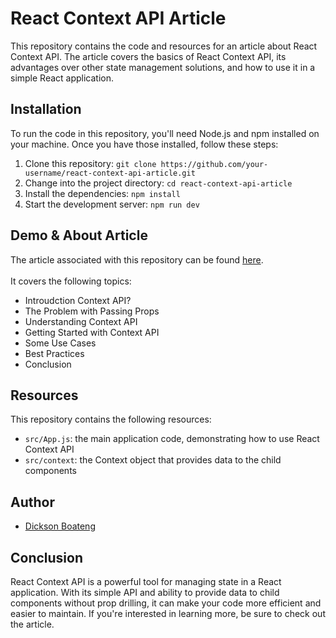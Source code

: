 # React Context API Article

This repository contains the code and resources for an article about React Context API. The article covers the basics of React Context API, its advantages over other state management solutions, and how to use it in a simple React application.

## Installation

To run the code in this repository, you'll need Node.js and npm installed on your machine. Once you have those installed, follow these steps:

1.  Clone this repository: `git clone https://github.com/your-username/react-context-api-article.git`
2.  Change into the project directory: `cd react-context-api-article`
3.  Install the dependencies: `npm install`
4.  Start the development server: `npm run dev`

## Demo & About Article

The article associated with this repository can be found [here](https://www.freecodecamp.org/news/context-api-in-react/). <br><br>
It covers the following topics:

- Introudction Context API?
- The Problem with Passing Props
- Understanding Context API
- Getting Started with Context API
- Some Use Cases
- Best Practices
- Conclusion

## Resources

This repository contains the following resources:

- `src/App.js`: the main application code, demonstrating how to use React Context API
- `src/context`: the Context object that provides data to the child components

## Author

- [Dickson Boateng](https://www.twitter.com/dboatengx)

## Conclusion

React Context API is a powerful tool for managing state in a React application. With its simple API and ability to provide data to child components without prop drilling, it can make your code more efficient and easier to maintain. If you're interested in learning more, be sure to check out the article.

